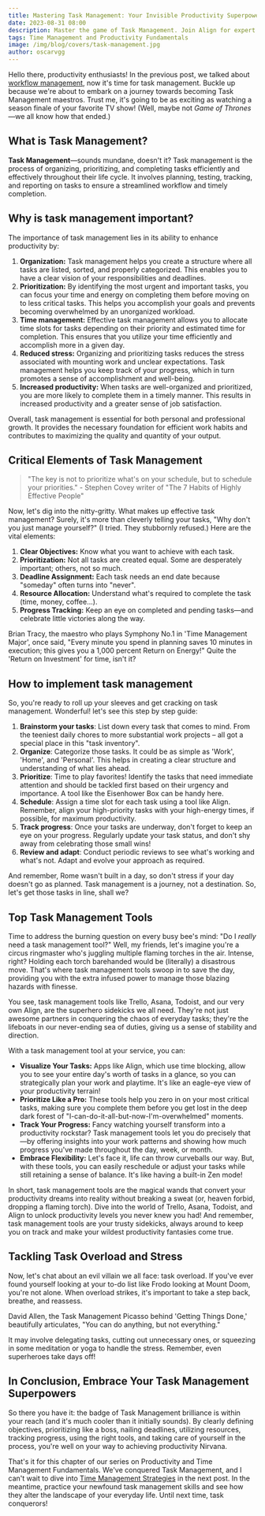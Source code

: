 ```yaml
---
title: Mastering Task Management: Your Invisible Productivity Superpower
date: 2023-08-31 08:00
description: Master the game of Task Management. Join Align for expert tips on managing your to-dos effectively
tags: Time Management and Productivity Fundamentals
image: /img/blog/covers/task-management.jpg
author: oscarvgg
---
```

Hello there, productivity enthusiasts! In the previous post, we talked about [workflow management](/blog/workflow-management/), now it's time for task management. Buckle up because we're about to embark on a journey towards becoming Task Management maestros. Trust me, it's going to be as exciting as watching a season finale of your favorite TV show! (Well, maybe not *Game of Thrones*—we all know how that ended.)

## What is Task Management?

**Task Management**—sounds mundane, doesn't it? Task management is the process of organizing, prioritizing, and completing tasks efficiently and effectively throughout their life cycle. It involves planning, testing, tracking, and reporting on tasks to ensure a streamlined workflow and timely completion.

## Why is task management important?

The importance of task management lies in its ability to enhance productivity by:

1. **Organization:** Task management helps you create a structure where all tasks are listed, sorted, and properly categorized. This enables you to have a clear vision of your responsibilities and deadlines.
2. **Prioritization:** By identifying the most urgent and important tasks, you can focus your time and energy on completing them before moving on to less critical tasks. This helps you accomplish your goals and prevents becoming overwhelmed by an unorganized workload.
3. **Time management:** Effective task management allows you to allocate time slots for tasks depending on their priority and estimated time for completion. This ensures that you utilize your time efficiently and accomplish more in a given day.
4. **Reduced stress:** Organizing and prioritizing tasks reduces the stress associated with mounting work and unclear expectations. Task management helps you keep track of your progress, which in turn promotes a sense of accomplishment and well-being.
5. **Increased productivity:** When tasks are well-organized and prioritized, you are more likely to complete them in a timely manner. This results in increased productivity and a greater sense of job satisfaction.

Overall, task management is essential for both personal and professional growth. It provides the necessary foundation for efficient work habits and contributes to maximizing the quality and quantity of your output.

## Critical Elements of Task Management

> "The key is not to prioritize what's on your schedule, but to schedule your priorities." - Stephen Covey writer of "The 7 Habits of Highly Effective People"

Now, let's dig into the nitty-gritty. What makes up effective task management? Surely, it's more than cleverly telling your tasks, "Why don't you just manage yourself?" (I tried. They stubbornly refused.) Here are the vital elements:

1. **Clear Objectives:** Know what you want to achieve with each task.
2. **Prioritization:** Not all tasks are created equal. Some are desperately important; others, not so much.
3. **Deadline Assignment:** Each task needs an end date because "someday" often turns into "never".
4. **Resource Allocation:** Understand what's required to complete the task (time, money, coffee...).
5. **Progress Tracking:** Keep an eye on completed and pending tasks—and celebrate little victories along the way.

Brian Tracy, the maestro who plays Symphony No.1 in 'Time Management Major', once said, "Every minute you spend in planning saves 10 minutes in execution; this gives you a 1,000 percent Return on Energy!" Quite the 'Return on Investment' for time, isn't it?

## How to implement task management

So, you're ready to roll up your sleeves and get cracking on task management. Wonderful! let's see this step by step guide:

1. **Brainstorm your tasks**: List down every task that comes to mind. From the teeniest daily chores to more substantial work projects – all got a special place in this "task inventory".
2. **Organize**: Categorize those tasks. It could be as simple as 'Work', 'Home', and 'Personal'. This helps in creating a clear structure and understanding of what lies ahead.
3. **Prioritize**: Time to play favorites! Identify the tasks that need immediate attention and should be tackled first based on their urgency and importance. A tool like the Eisenhower Box can be handy here.
4. **Schedule**: Assign a time slot for each task using a tool like Align. Remember, align your high-priority tasks with your high-energy times, if possible, for maximum productivity.
5. **Track progress**: Once your tasks are underway, don't forget to keep an eye on your progress. Regularly update your task status, and don't shy away from celebrating those small wins!
6. **Review and adapt**: Conduct periodic reviews to see what's working and what's not. Adapt and evolve your approach as required.

And remember, Rome wasn't built in a day, so don't stress if your day doesn't go as planned. Task management is a journey, not a destination. So, let's get those tasks in line, shall we?

## Top Task Management Tools

Time to address the burning question on every busy bee's mind: "Do I *really* need a task management tool?" Well, my friends, let's imagine you're a circus ringmaster who's juggling multiple flaming torches in the air. Intense, right? Holding each torch barehanded would be (literally) a disastrous move. That's where task management tools swoop in to save the day, providing you with the extra infused power to manage those blazing hazards with finesse.

You see, task management tools like Trello, Asana, Todoist, and our very own Align, are the superhero sidekicks we all need. They're not just awesome partners in conquering the chaos of everyday tasks; they're the lifeboats in our never-ending sea of duties, giving us a sense of stability and direction.

With a task management tool at your service, you can:

- **Visualize Your Tasks:** Apps like Align, which use time blocking, allow you to see your entire day's worth of tasks in a glance, so you can strategically plan your work and playtime. It's like an eagle-eye view of your productivity terrain!
- **Prioritize Like a Pro:** These tools help you zero in on your most critical tasks, making sure you complete them before you get lost in the deep dark forest of "I-can-do-it-all-but-now-I'm-overwhelmed" moments.
- **Track Your Progress:** Fancy watching yourself transform into a productivity rockstar? Task management tools let you do precisely that—by offering insights into your work patterns and showing how much progress you've made throughout the day, week, or month.
- **Embrace Flexibility:** Let's face it, life can throw curveballs our way. But, with these tools, you can easily reschedule or adjust your tasks while still retaining a sense of balance. It's like having a built-in Zen mode!

In short, task management tools are the magical wands that convert your productivity dreams into reality without breaking a sweat (or, heaven forbid, dropping a flaming torch). Dive into the world of Trello, Asana, Todoist, and Align to unlock productivity levels you never knew you had! And remember, task management tools are your trusty sidekicks, always around to keep you on track and make your wildest productivity fantasies come true.

## Tackling Task Overload and Stress

Now, let's chat about an evil villain we all face: task overload. If you've ever found yourself looking at your to-do list like Frodo looking at Mount Doom, you're not alone. When overload strikes, it's important to take a step back, breathe, and reassess. 

David Allen, the Task Management Picasso behind 'Getting Things Done,' beautifully articulates, "You can do anything, but not everything."

It may involve delegating tasks, cutting out unnecessary ones, or squeezing in some meditation or yoga to handle the stress. Remember, even superheroes take days off!

## In Conclusion, Embrace Your Task Management Superpowers

So there you have it: the badge of Task Management brilliance is within your reach (and it's much cooler than it initially sounds). By clearly defining objectives, prioritizing like a boss, nailing deadlines, utilizing resources, tracking progress, using the right tools, and taking care of yourself in the process, you're well on your way to achieving productivity Nirvana.

That's it for this chapter of our series on Productivity and Time Management Fundamentals. We've conquered Task Management, and I can't wait to dive into [Time Management Strategies](/blog/time-management-strategies/) in the next post. In the meantime, practice your newfound task management skills and see how they alter the landscape of your everyday life. Until next time, task conquerors!
